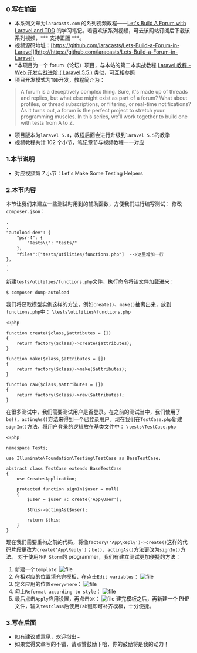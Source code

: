 ### 0.写在前面
* 本系列文章为`laracasts.com` 的系列视频教程——[Let's Build A Forum with Laravel and TDD](https://laracasts.com/series/lets-build-a-forum-with-laravel) 的学习笔记。若喜欢该系列视频，可去该网站订阅后下载该系列视频，*** 支持正版 ***。
* 视频源码地址：[https://github.com/laracasts/Lets-Build-a-Forum-in-Laravel](http://https://github.com/laracasts/Lets-Build-a-Forum-in-Laravel)
* *本项目为一个 forum（论坛）项目，与本站的第二本实战教程 [Laravel 教程 - Web 开发实战进阶 ( Laravel 5.5 )](https://laravel-china.org/courses/laravel-intermediate-training-5.5) 类似，可互相参照
* 项目开发模式为`TDD`开发，教程简介为：
> A forum is a deceptively complex thing. Sure, it's made up of threads and replies, but what else might exist as part of a forum? What about profiles, or thread subscriptions, or filtering, or real-time notifications? As it turns out, a forum is the perfect project to stretch your programming muscles. In this series, we'll work together to build one with tests from A to Z.
* 项目版本为`laravel 5.4`，教程后面会进行升级到`laravel 5.5`的教学
* 视频教程共计 102 个小节，笔记章节与视频教程一一对应

### 1.本节说明
* 对应视频第 7 小节：Let's Make Some Testing Helpers

### 2.本节内容
本节让我们来建立一些测试时用到的辅助函数，方便我们进行编写测试：
修改`composer.json`：
```
.
.
"autoload-dev": {
	"psr-4": {
		"Tests\\": "tests/"
	},
	"files":["tests/utilities/functions.php"]  -->这里增加一行
},
.
.
```
新建`tests/utilities/functions.php`文件，执行命令将该文件加载进来：
```
$ composer dump-autoload
```
我们将获取模型实例这样的方法，例如`create()`、`make()`抽离出来，放到`functions.php`中：
`\tests\utilities\functions.php`
```
<?php

function create($class,$attributes = [])
{
    return factory($class)->create($attributes);
}

function make($class,$attributes = [])
{
    return factory($class)->make($attributes);
}

function raw($class,$attributes = [])
{
    return factory($class)->raw($attributes);
}
```
在很多测试中，我们需要测试用户是否登录。在之前的测试当中，我们使用了`be()`，`actingAs()`方法来得到一个已登录用户。现在我们在`TestCase.php`新建`signIn()`方法，将用户登录的逻辑放在基类文件中：
`\tests\TestCase.php`
```
<?php

namespace Tests;

use Illuminate\Foundation\Testing\TestCase as BaseTestCase;

abstract class TestCase extends BaseTestCase
{
    use CreatesApplication;

    protected function signIn($user = null)
    {
        $user = $user ?: create('App\User');

        $this->actingAs($user);

        return $this;
    }
}

```
现在我们需要重构之前的代码，将像`factory('App\Reply')->create()`这样的代码片段更改为`create('App\Reply')`；`be()`、`actingAs()`方法更改为`signIn()`方法。
对于使用`PHP Storm`的 programmer，我们有建立测试更加便捷的方法： 
1. 新建一个`template`:
![file](https://lccdn.phphub.org/uploads/images/201804/30/19192/cT7SymNXHw.png?imageView2/2/w/1240/h/0)
2. 在相对应的位置填充完模板，在点击`Edit variables`：
![file](https://lccdn.phphub.org/uploads/images/201804/30/19192/q5BLNX7uyR.png?imageView2/2/w/1240/h/0)
3. 定义应用的位置`everywhere`：
![file](https://lccdn.phphub.org/uploads/images/201804/30/19192/GRwjQGq853.png?imageView2/2/w/1240/h/0)
4. 勾上`Reformat according to style`：
![file](https://lccdn.phphub.org/uploads/images/201804/30/19192/O0Tjx592DQ.png?imageView2/2/w/1240/h/0)
5. 最后点击`Apply`应用设置，再点击`OK`：
![file](https://lccdn.phphub.org/uploads/images/201804/30/19192/Asn30FHehL.png?imageView2/2/w/1240/h/0)
建完模板之后，再新建一个 PHP 文件，输入`testclass`后使用`Tab`键即可补齐模板，十分便捷。

### 3.写在后面
* 如有建议或意见，欢迎指出~
* 如果觉得文章写的不错，请点赞鼓励下哈，你的鼓励将是我的动力！